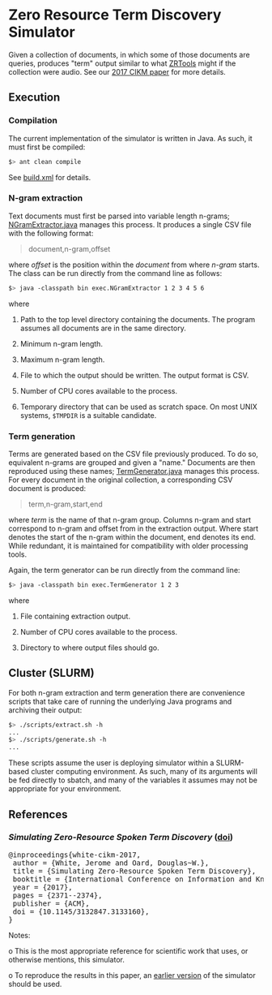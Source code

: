 # Zero Resource Term Discovery Simulator

Given a collection of documents, in which some of those documents are
queries, produces "term" output similar to what
[ZRTools](https://github.com/arenjansen/ZRTools) might if the
collection were audio. See our [2017 CIKM paper](#cikm2017) for more
details.

## Execution

### Compilation

The current implementation of the simulator is written in Java. As
such, it must first be compiled:

```bash
$> ant clean compile
```

See [build.xml](build.xml) for details.

### N-gram extraction

Text documents must first be parsed into variable length n-grams;
[NGramExtractor.java](src/exec/NGramExtractor.java) manages this
process. It produces a single CSV file with the following format:

> document,n-gram,offset

where *offset* is the position within the *document* from where
*n-gram* starts. The class can be run directly from the command line
as follows:

```bash
$> java -classpath bin exec.NGramExtractor 1 2 3 4 5 6
```

where

1. Path to the top level directory containing the documents. The
   program assumes all documents are in the same directory.

2. Minimum n-gram length.

3. Maximum n-gram length.

4. File to which the output should be written. The output format is
   CSV.

5. Number of CPU cores available to the process.

6. Temporary directory that can be used as scratch space. On most UNIX
   systems, `$TMPDIR` is a suitable candidate.

### Term generation

Terms are generated based on the CSV file previously produced. To
do so, equivalent n-grams are grouped and given a "name." Documents
are then reproduced using these names;
[TermGenerator.java](src/exec/TermGenerator.java) manages this
process. For every document in the original collection, a
corresponding CSV document is produced:

> term,n-gram,start,end

where *term* is the name of that n-gram group. Columns n-gram and
start correspond to n-gram and offset from in the extraction
output. Where start denotes the start of the n-gram within the
document, end denotes its end. While redundant, it is maintained
for compatibility with older processing tools.

Again, the term generator can be run directly from the command
line:

```bash
$> java -classpath bin exec.TermGenerator 1 2 3
```

where

1. File containing extraction output.

2. Number of CPU cores available to the process.

3. Directory to where output files should go.

## Cluster (SLURM)

For both n-gram extraction and term generation there are convenience
scripts that take care of running the underlying Java programs and
archiving their output:

```bash
$> ./scripts/extract.sh -h
...
$> ./scripts/generate.sh -h
...
```

These scripts assume the user is deploying simulator within a
SLURM-based cluster computing environment. As such, many of its
arguments will be fed directly to sbatch, and many of the variables it
assumes may not be appropriate for your environment.

## References

### <a href="cikm2017"></a> *Simulating Zero-Resource Spoken Term Discovery* ([doi](https://doi.org/10.1145/3132847.3133160))

<pre>
@inproceedings{white-cikm-2017,
 author = {White, Jerome and Oard, Douglas~W.},
 title = {Simulating Zero-Resource Spoken Term Discovery},
 booktitle = {International Conference on Information and Knowledge Management},
 year = {2017},
 pages = {2371--2374},
 publisher = {ACM},
 doi = {10.1145/3132847.3133160},
}
</pre>

Notes:

o This is the most appropriate reference for scientific work that
  uses, or otherwise mentions, this simulator.

o To reproduce the results in this paper, an [earlier
  version](https://github.com/jerome-white/pyzrt/releases/tag/CIKM2017-final)
  of the simulator should be used.
